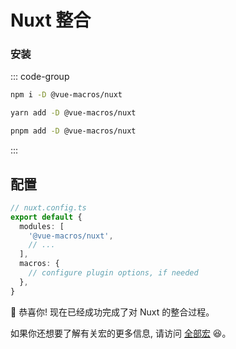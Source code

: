 # Nuxt 整合

### 安装

::: code-group

```bash [npm]
npm i -D @vue-macros/nuxt
```

```bash [yarn]
yarn add -D @vue-macros/nuxt
```

```bash [pnpm]
pnpm add -D @vue-macros/nuxt
```

:::

## 配置

```ts
// nuxt.config.ts
export default {
  modules: [
    '@vue-macros/nuxt',
    // ...
  ],
  macros: {
    // configure plugin options, if needed
  },
}
```

:tada: 恭喜你! 现在已经成功完成了对 Nuxt 的整合过程。

如果你还想要了解有关宏的更多信息, 请访问 [全部宏](/zh-CN/macros/) :laughing:。
